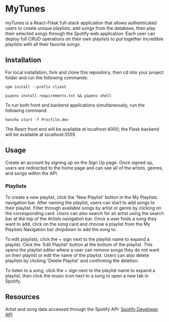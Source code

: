 # MyTunes

myTunes is a React-Flask full-stack application that allows authenticated users to create unique playlists, add songs from the database, then play their selected songs through the Spotify web application. Each user can deploy full CRUD operations on their own playlists to put together incredible playlists with all their favorite songs.

## Installation

For local installation, fork and clone this repository, then cd into your project folder and run the following commands:

`npm install --prefix client`

`pipenv install requirements.txt && pipenv shell`

To run both front and backend applications simultaneously, run the following command:

`honcho start -f Procfile.dev`

The React front end will be available at localhost:4000; the Flask backend will be available at localhost:5555

## Usage

Create an account by signing up on the Sign Up page. Once signed up, users are redirected to the home page and can see all of the artists, genres, and songs within the API. 

### Playlists

To create a new playlist, click the 'New Playlist' button in the My Playlists navigation bar. After naming the playlist, users can start to add songs to their playlist. Filter through available songs by artist or genre by clicking on the corresponding card. Users can also search for an artist using the search bar at the top of the Artists navigation bar. Once a user finds a song they want to add, click on the song card and choose a playlist from the My Playlists Navigation bar dropdown to add the song to. 

To edit playlists, click the + sign next to the playlist name to expand a playlist. Click the 'Edit Playlist' button at the bottom of the playlist. This opens the playlist editor where a user can remove songs they do not want on their playlist or edit the name of the playlist. Users can also delete playlists by clicking 'Delete Playlist' and confirming the deletion.

To listen to a song, click the + sign next to the playlist name to expand a playlist, then click the music icon next to a song to open a new tab in Spotify.

## Resources

Artist and song data accessed through the Spotify API: [Spotify Developer API](https://developer.spotify.com/documentation/web-api)
